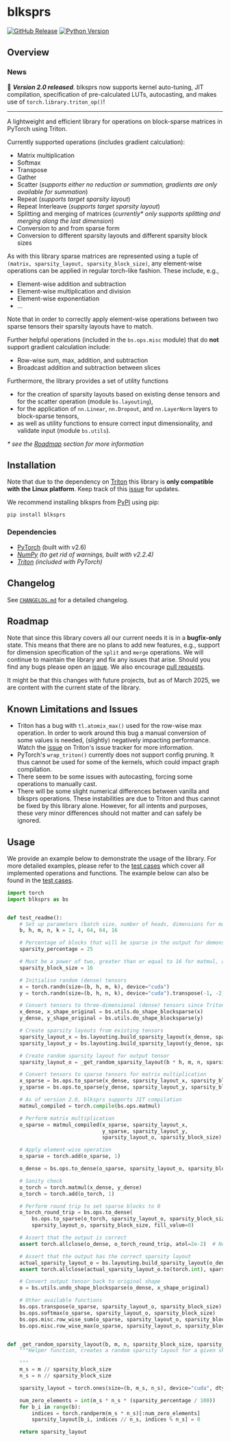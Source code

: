 # blksprs

[![GitHub Release](https://img.shields.io/github/v/release/FelixSchoen/blksprs?include_prereleases&label=Latest%20Release)](https://github.com/FelixSchoen/blksprs/releases)
[![Python Version](https://img.shields.io/badge/Python%20Version-3.11-blue)](https://www.python.org/downloads/release/python-3119/)

## Overview

### News

🎉 ***Version 2.0 released***. blksprs now supports kernel auto-tuning, JIT compilation, specification of pre-calculated
LUTs, autocasting, and makes use of `torch.library.triton_op()`!

---

A lightweight and efficient library for operations on block-sparse matrices in PyTorch using Triton.

Currently supported operations (includes gradient calculation):

- Matrix multiplication
- Softmax
- Transpose
- Gather
- Scatter (_supports either no reduction or summation, gradients are only available for summation_)
- Repeat (_supports target sparsity layout_)
- Repeat Interleave (_supports target sparsity layout_)
- Splitting and merging of matrices (_currently* only supports splitting and merging along the last dimension_)
- Conversion to and from sparse form
- Conversion to different sparsity layouts and different sparsity block sizes

As with this library sparse matrices are represented using a tuple of `(matrix, sparsity_layout, sparsity_block_size)`,
any element-wise operations can be applied in regular torch-like fashion.
These include, e.g.,

- Element-wise addition and subtraction
- Element-wise multiplication and division
- Element-wise exponentiation
- ...

Note that in order to correctly apply element-wise operations between two sparse tensors their sparsity layouts have to
match.

Further helpful operations (included in the ``bs.ops.misc`` module) that do **not** support gradient calculation
include:

- Row-wise sum, max, addition, and subtraction
- Broadcast addition and subtraction between slices

Furthermore, the library provides a set of utility functions

- for the creation of sparsity layouts based on existing
  dense tensors and for the scatter operation (module ``bs.layouting``),
- for the application of ``nn.Linear``, ``nn.Dropout``, and ``nn.LayerNorm`` layers to block-sparse tensors,
- as well as utility functions to ensure correct input dimensionality, and validate input (module ``bs.utils``).

_* see the [Roadmap](#roadmap) section for more information_

## Installation

Note that due to the dependency on [Triton](https://github.com/triton-lang/triton) this library is **only compatible
with
the Linux platform**.
Keep track of this [issue](https://github.com/triton-lang/triton/issues/1640) for updates.

We recommend installing blksprs from [PyPI](https://pypi.org/project/blksprs/) using pip:

```pip install blksprs```

### Dependencies

- [PyTorch](https://pytorch.org/) (built with v2.6)
- _[NumPy](https://numpy.org/) (to get rid of warnings, built with v2.2.4)_
- _[Triton](https://github.com/triton-lang/triton) (included with PyTorch)_

## Changelog

See [`CHANGELOG.md`](https://github.com/FelixSchoen/blksprs/blob/main/CHANGELOG.md) for a detailed changelog.

## Roadmap

Note that since this library covers all our current needs it is in a **bugfix-only** state.
This means that there are no plans to add new features, e.g., support for dimension specification of the ``split`` and
``merge`` operations.
We will continue to maintain the library and fix any issues that arise.
Should you find any bugs please open an [issue](https://github.com/FelixSchoen/blksprs/issues).
We also encourage [pull requests](https://github.com/FelixSchoen/blksprs/pulls).

It might be that this changes with future projects, but as of March 2025, we are content with the current state of the
library.

## Known Limitations and Issues

- Triton has a bug with `tl.atomix_max()` used for the row-wise max operation.
  In order to work around this bug a manual conversion of some values is needed, (slightly) negatively impacting
  performance.
  Watch the [issue](https://github.com/triton-lang/triton/issues/6376) on Triton's issue tracker for more information.
- PyTorch's `wrap_triton()` currently does not support config pruning. It thus cannot be used for some of the kernels,
  which could impact graph compilation.
- There seem to be some issues with autocasting, forcing some operations to manually cast.
- There will be some slight numerical differences between vanilla and blksprs operations.
  These instabilities are due to Triton and thus cannot be fixed by this library alone.
  However, for all intents and purposes, these very minor differences should not matter and can safely be ignored.

## Usage

We provide an example below to demonstrate the usage of the library.
For more detailed examples, please refer to
the [test cases](https://github.com/FelixSchoen/blksprs/blob/main/test/cases/test_blocksparse.py) which cover all
implemented operations and functions.
The example below can also be found in
the [test cases](https://github.com/FelixSchoen/blksprs/blob/main/test/cases/test_readme.py).

```python
import torch
import blksprs as bs


def test_readme():
    # Set up parameters (batch size, number of heads, dimensions for matrices (m, k) and (n, k))
    b, h, m, n, k = 2, 4, 64, 64, 16

    # Percentage of blocks that will be sparse in the output for demonstration purposes
    sparsity_percentage = 25

    # Must be a power of two, greater than or equal to 16 for matmul, and divide m, n, and k
    sparsity_block_size = 16

    # Initialise random (dense) tensors
    x = torch.randn(size=(b, h, m, k), device="cuda")
    y = torch.randn(size=(b, h, n, k), device="cuda").transpose(-1, -2).contiguous()

    # Convert tensors to three-dimensional (dense) tensors since Triton can only handle tensors of exactly three dimensions
    x_dense, x_shape_original = bs.utils.do_shape_blocksparse(x)
    y_dense, y_shape_original = bs.utils.do_shape_blocksparse(y)

    # Create sparsity layouts from existing tensors
    sparsity_layout_x = bs.layouting.build_sparsity_layout(x_dense, sparsity_block_size)
    sparsity_layout_y = bs.layouting.build_sparsity_layout(y_dense, sparsity_block_size)

    # Create random sparsity layout for output tensor
    sparsity_layout_o = _get_random_sparsity_layout(b * h, m, n, sparsity_block_size, sparsity_percentage)

    # Convert tensors to sparse tensors for matrix multiplication
    x_sparse = bs.ops.to_sparse(x_dense, sparsity_layout_x, sparsity_block_size)
    y_sparse = bs.ops.to_sparse(y_dense, sparsity_layout_y, sparsity_block_size)

    # As of version 2.0, blksprs supports JIT compilation
    matmul_compiled = torch.compile(bs.ops.matmul)

    # Perform matrix multiplication
    o_sparse = matmul_compiled(x_sparse, sparsity_layout_x,
                               y_sparse, sparsity_layout_y,
                               sparsity_layout_o, sparsity_block_size)

    # Apply element-wise operation
    o_sparse = torch.add(o_sparse, 1)

    o_dense = bs.ops.to_dense(o_sparse, sparsity_layout_o, sparsity_block_size)

    # Sanity check
    o_torch = torch.matmul(x_dense, y_dense)
    o_torch = torch.add(o_torch, 1)

    # Perform round trip to set sparse blocks to 0
    o_torch_round_trip = bs.ops.to_dense(
        bs.ops.to_sparse(o_torch, sparsity_layout_o, sparsity_block_size),
        sparsity_layout_o, sparsity_block_size, fill_value=0)

    # Assert that the output is correct
    assert torch.allclose(o_dense, o_torch_round_trip, atol=2e-2)  # Note that small numerical differences are expected

    # Assert that the output has the correct sparsity layout
    actual_sparsity_layout_o = bs.layouting.build_sparsity_layout(o_dense, sparsity_block_size)
    assert torch.allclose(actual_sparsity_layout_o.to(torch.int), sparsity_layout_o)

    # Convert output tensor back to original shape
    o = bs.utils.undo_shape_blocksparse(o_dense, x_shape_original)

    # Other available functions
    bs.ops.transpose(o_sparse, sparsity_layout_o, sparsity_block_size)
    bs.ops.softmax(o_sparse, sparsity_layout_o, sparsity_block_size)
    bs.ops.misc.row_wise_sum(o_sparse, sparsity_layout_o, sparsity_block_size)
    bs.ops.misc.row_wise_max(o_sparse, sparsity_layout_o, sparsity_block_size)


def _get_random_sparsity_layout(b, m, n, sparsity_block_size, sparsity_percentage):
    """Helper function, creates a random sparsity layout for a given shape with a given percentage of blocks marked as sparse.

    """
    m_s = m // sparsity_block_size
    n_s = n // sparsity_block_size

    sparsity_layout = torch.ones(size=(b, m_s, n_s), device="cuda", dtype=torch.int)

    num_zero_elements = int(m_s * n_s * (sparsity_percentage / 100))
    for b_i in range(b):
        indices = torch.randperm(m_s * n_s)[:num_zero_elements]
        sparsity_layout[b_i, indices // n_s, indices % n_s] = 0

    return sparsity_layout
```